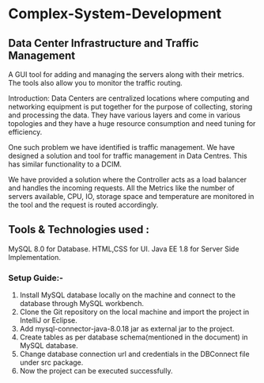 # Complex-System-Development

## Data Center Infrastructure and Traffic Management

A GUI tool for adding and managing the servers along with their metrics. The tools also allow you to monitor the traffic routing.

Introduction:
Data Centers are centralized locations where computing and networking equipment is put together for the purpose of collecting, storing and processing the data. They have various layers and come in various topologies and they have a huge resource consumption and need tuning for efficiency.

One such problem we have identified is traffic management. We have designed a solution and tool for traffic management in Data Centres. This has similar functionality to a DCIM.

We have provided a solution where the Controller acts as a load balancer and handles the incoming requests. All the Metrics like the number of servers available, CPU, IO, storage space and temperature are monitored in the tool and the request is routed accordingly.

## Tools & Technologies used :
MySQL 8.0 for Database.
HTML,CSS for UI.
Java EE 1.8 for Server Side Implementation.

### Setup Guide:-
1. Install MySQL database locally on the machine and connect to the database through MySQL workbench.
2. Clone the Git repository on the local machine and import the project in IntelliJ or Eclipse.
3. Add mysql-connector-java-8.0.18 jar as external jar to the project.
4. Create tables as per database schema(mentioned in the document) in MySQL database.
5. Change database connection url and credentials in the DBConnect file under src package.
6. Now the project can be executed successfully.




  
